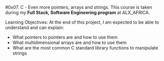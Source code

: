 #0x07. C - Even more pointers, arrays and strings. 
This course is taken during my **Full Stack, Software Engineering program** at ALX_AFRICA. 

Learning Objectives: 
At the end of this project, I am expected to be able to understand and can explain:
* What pointers to pointers are and how to use them
* What multidimensional arrays are and how to use them
* What are the most common C standard library functions to manipulate strings  
